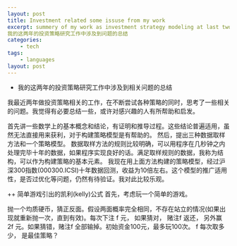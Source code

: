 ```yaml
---
layout: post
title: Investment related some issuse from my work
excerpt: summery of my work as investment strategy modeling at last two years.
我的这两年的投资策略研究工作中涉及到问题的总结
categories:
    - tech
tags:
    - languages
layout: post
---
```

<ul class="org-ul">
<li>我的这两年的投资策略研究工作中涉及到相关问题的总结
</li>
</ul>

<p>
我最近两年做投资策略相关的工作，在不断尝试各种策略的同时，思考了一些相关的问题。我觉得有必要总结一些，或许对感兴趣的人有所帮助和启发。
</p>

<p>
首先讲一些数学上的基本概念和结论，有证明和推导过程。这些结论普遍适用，虽然无法直接用来获利，对于构建策略模型是有帮助的。
然后，提出三种数据取样方法和一个策略模型。
数据取样方法的规则比较明确，可以用程序在几秒钟之内处理完毕十年的数据，如果程序实现良好的话。满足取样规则的数据，我称为结构，可以作为构建策略的基本元素。
我现在用上面方法构建的策略模型，经过沪深300指数(000300.ICSI)十年数据回测，收益为10倍左右。这个模型的推广适用性，是否过优化等问题，仍然有待验证。我对此比较乐观。
</p>


<p>
++ 简单游戏引出的凯利(kelly)公式
   首先，考虑玩一个简单的游戏。
</p>

<p>
   抛一个均质硬币，猜正反面。假设两面概率完全相同，不存在站立的情况(如果出现就重新抛一次，直到有效)。每次下注 f 元， 如果猜对，
赌注f 返还， 另外赢 2f 元。如果猜错，赌注f 全部输掉。初始资金100元，最多玩100次。 f 每次取多少， 是最佳策略？
</p>
